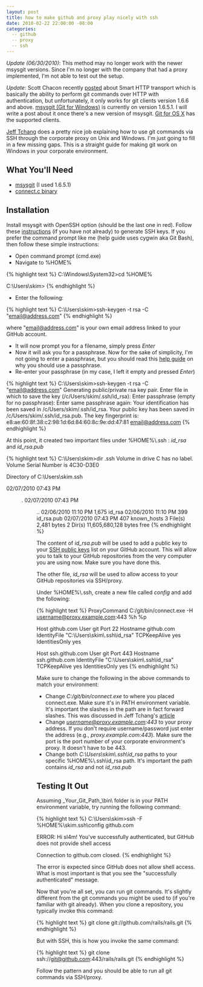 ```yaml
---
layout: post
title: how to make github and proxy play nicely with ssh
date: 2010-02-22 22:00:00 -08:00
categories:
  -- github
  -- proxy
  -- ssh
---
```


*Update (06/30/2010)*: This method may no longer work with the newer msysgit versions.  Since I'm no longer with the company that had a proxy implemented, I'm not able to test out the setup.

*Update*: Scott Chacon recently [posted](http://progit.org/2010/03/04/smart-http.html) about Smart HTTP transport which is basically the ability to perform git commands over HTTP with authentication, but unfortunately, it only works for git clients version 1.6.6 and above.  [msysgit (Git for Windows)](http://code.google.com/p/msysgit/) is currently on version 1.6.5.1.  I will write a post about it once there's a new version of msysgit.  [Git for OS X](http://code.google.com/p/git-osx-installer/) has the supported clients.

[Jeff Tchang](http://returnbooleantrue.blogspot.com/2009/06/using-github-through-draconian-proxies.html) does a pretty nice job explaining how to use git commands via SSH through the corporate proxy on Unix and Windows.  I'm just going to fill in a few missing gaps.  This is a straight guide for making git work on Windows in your corporate environment.

## What You'll Need

* [msysgit](http://code.google.com/p/msysgit/) (I used 1.6.5.1)
* [connect.c binary](http://www.taiyo.co.jp/%7Egotoh/ssh/connect.exe)

## Installation

Install msysgit with OpenSSH option (should be the last one in red).  Follow these [instructions](http://help.github.com/msysgit-key-setup/) (if you have not already) to generate SSH keys.  If you prefer the command prompt like me (help guide uses cygwin aka Git Bash), then follow these simple instructions:

* Open command prompt (cmd.exe)
* Navigate to %HOME%

{% highlight text %}
C:\Windows\System32>cd %HOME%

C:\Users\skim>
{% endhighlight %}

* Enter the following:

{% highlight text %}
C:\Users\skim>ssh-keygen -t rsa -C "email@address.com"
{% endhighlight %}

where "email@address.com" is your own email address linked to your GitHub account.

* It will now prompt you for a filename, simply press *Enter*
* Now it will ask you for a passphrase.  Now for the sake of simplicity, I'm not going to enter a passphrase, but you should read this [help guide](http://help.github.com/working-with-key-passphrases/) on why you should use a passphrase.
* Re-enter your passphrase (in my case, I left it empty and pressed *Enter*)

{% highlight text %}
C:\Users\skim>ssh-keygen -t rsa -C "email@address.com"
Generating public/private rsa key pair.
Enter file in which to save the key (/c/Users/skim/.ssh/id_rsa):
Enter passphrase (empty for no passphrase):
Enter same passphrase again:
Your identification has been saved in /c/Users/skim/.ssh/id_rsa.
Your public key has been saved in /c/Users/skim/.ssh/id_rsa.pub.
The key fingerprint is:
e8:ae:60:8f:38:c2:98:1d:6d:84:60:8c:9e:dd:47:81 email@address.com
{% endhighlight %}

At this point, it created two important files under %HOME%\\.ssh : *id\_rsa* and *id\_rsa.pub*

{% highlight text %}
C:\Users\skim>dir .ssh
 Volume in drive C has no label.
 Volume Serial Number is 4C30-D3E0

 Directory of C:\Users\skim\.ssh

02/07/2010  07:43 PM    <DIR>          .
02/07/2010  07:43 PM    <DIR>          ..
02/06/2010  11:10 PM             1,675 id_rsa
02/06/2010  11:10 PM               399 id_rsa.pub
02/07/2010  07:43 PM               407 known_hosts
               3 File(s)          2,481 bytes
               2 Dir(s)  11,605,680,128 bytes free
{% endhighlight %}

The content of *id\_rsa.pub* will be used to add a public key to your [SSH public keys](https://github.com/account#ssh_bucket) list on your GitHub account.  This will allow you to talk to your GitHub repositories from the very computer you are using now.  Make sure you have done this.

The other file, *id\_rsa* will be used to allow access to your GitHub repositories via SSH/proxy.

Under %HOME%\\.ssh, create a new file called *config* and add the following:

{% highlight text %}
ProxyCommand C:/git/bin/connect.exe -H username@proxy.example.com:443 %h %p

Host github.com
User git
Port 22
Hostname github.com
IdentityFile "C:\Users\skim\\.ssh\id_rsa"
TCPKeepAlive yes
IdentitiesOnly yes

Host ssh.github.com
User git
Port 443
Hostname ssh.github.com
IdentityFile "C:\Users\skim\\.ssh\id_rsa"
TCPKeepAlive yes
IdentitiesOnly yes
{% endhighlight %}

Make sure to change the following in the above commands to match your environment:

* Change *C:/git/bin/connect.exe* to where you placed connect.exe.  Make sure it's in PATH environment variable.  It's important the slashes in the path are in fact forward slashes.  This was discussed in Jeff Tchang's [article](http://returnbooleantrue.blogspot.com/2009/06/using-github-through-draconian-proxies.html)
* Change *username@proxy.example.com:443* to your proxy address.  If you don't require username/password just enter the address (e.g., *proxy.example.com:443*).  Make sure the port is the port number of your corporate environment's proxy.  It doesn't have to be 443.
* Change both *C:\Users\skim\\.ssh\id\_rsa* paths to your specific %HOME%\\.ssh\id\_rsa path.  It's important the path contains *id\_rsa* and not *id\_rsa.pub*

## Testing It Out

Assuming \_Your\_Git\_Path\_\bin\ folder is in your PATH environment variable, try running the following command:

{% highlight text %}
C:\Users\skim>ssh -F %HOME%\skim\.ssh\config github.com

ERROR: Hi sl4m! You've successfully authenticated, but GitHub does not provide shell access

Connection to github.com closed.
{% endhighlight %}

The error is expected since GitHub does not allow shell access.  What is most important is that you see the "successfully authenticated" message.

Now that you're all set, you can run git commands.  It's slightly different from the git commands you might be used to (if you're familiar with git already).  When you clone a repository, you typically invoke this command:

{% highlight text %}
git clone git://github.com/rails/rails.git
{% endhighlight %}

But with SSH, this is how you invoke the same command:

{% highlight text %}
git clone ssh://git@github.com:443/rails/rails.git
{% endhighlight %}

Follow the pattern and you should be able to run all git commands via SSH/proxy.
